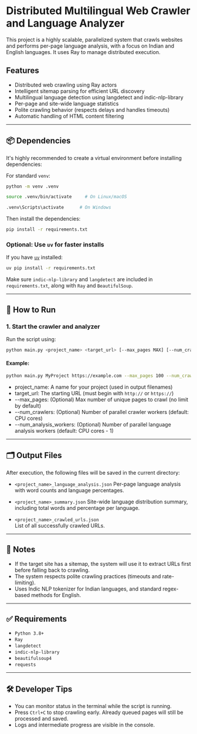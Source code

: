 # Distributed Multilingual Web Crawler and Language Analyzer

This project is a highly scalable, parallelized system that crawls websites and performs per-page language analysis, with a focus on Indian and English languages. It uses Ray to manage distributed execution.

## Features

- Distributed web crawling using Ray actors  
- Intelligent sitemap parsing for efficient URL discovery  
- Multilingual language detection using langdetect and indic-nlp-library  
- Per-page and site-wide language statistics  
- Polite crawling behavior (respects delays and handles timeouts)  
- Automatic handling of HTML content filtering  

---

## 📦 Dependencies

It's highly recommended to create a virtual environment before installing dependencies:

For standard `venv`:

```bash
python -m venv .venv
```

```bash  
source .venv/bin/activate     # On Linux/macOS  
```

```bash
.venv\Scripts\activate      # On Windows
```

Then install the dependencies:

```bash
pip install -r requirements.txt
```

### Optional: Use `uv` for faster installs

If you have [`uv`](https://github.com/astral-sh/uv) installed:

```bash
uv pip install -r requirements.txt
```

Make sure `indic-nlp-library` and `langdetect` are included in `requirements.txt`, along with `Ray` and `BeautifulSoup`.

---

## 🚀 How to Run

### 1. Start the crawler and analyzer

Run the script using:

```bash
python main.py <project_name> <target_url> [--max_pages MAX] [--num_crawlers N] [--num_analysis_workers M]
```

#### Example:

```bash
python main.py MyProject https://example.com --max_pages 100 --num_crawlers 4 --num_analysis_workers 3
```

- project_name: A name for your project (used in output filenames)  
- target_url: The starting URL (must begin with `http://` or `https://`)  
- --max_pages: (Optional) Max number of unique pages to crawl (no limit by default)  
- --num_crawlers: (Optional) Number of parallel crawler workers (default: CPU cores)  
- --num_analysis_workers: (Optional) Number of parallel language analysis workers (default: CPU cores - 1)  

---

## 🗂️ Output Files

After execution, the following files will be saved in the current directory:

- `<project_name>_language_analysis.json`
  Per-page language analysis with word counts and language percentages.

- `<project_name>_summary.json`
  Site-wide language distribution summary, including total words and percentage per language.

- `<project_name>_crawled_urls.json`  
  List of all successfully crawled URLs.

---

## 🧠 Notes

- If the target site has a sitemap, the system will use it to extract URLs first before falling back to crawling.  
- The system respects polite crawling practices (timeouts and rate-limiting).  
- Uses Indic NLP tokenizer for Indian languages, and standard regex-based methods for English.

---

## ✅ Requirements

- `Python 3.8+`  
- `Ray`  
- `langdetect`  
- `indic-nlp-library`  
- `beautifulsoup4`  
- `requests`  

---

## 🛠 Developer Tips

- You can monitor status in the terminal while the script is running.  
- Press `Ctrl+C` to stop crawling early. Already queued pages will still be processed and saved.  
- Logs and intermediate progress are visible in the console.